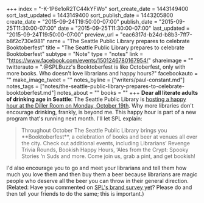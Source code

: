 +++
index = "-K-1P6e1oR2TC44kYFWo"
sort_create_date = 1443149400
sort_last_updated = 1443149400
sort_publish_date = 1443205800
create_date = "2015-09-24T19:50:00-07:00"
publish_date = "2015-09-25T11:30:00-07:00"
date = "2015-09-25T11:30:00-07:00"
last_updated = "2015-09-24T19:50:00-07:00"
preview_url = "eac6317d-b24d-b8b3-7ff7-b8f2c730e981"
name = "The Seattle Public Library prepares to celebrate Booktoberfest"
title = "The Seattle Public Library prepares to celebrate Booktoberfest"
subtype = "Note"
type = "notes"
link = "https://www.facebook.com/events/1501246780167954/"
shareimage = ""
twitterauto = ".@SPLBuzz's Booktoberfest is like Octoberfest, only with more books. Who doesn't love librarians and happy hours?"
facebookauto = ""
make_image_tweet = ""
notes_byline = ["writers/paul-constant.md"]
notes_tags = ["notes/the-seattle-public-library-prepares-to-celebrate-booktoberfest.md"]
notes_about = ""
books = ""
+++
**Dear all literate adults of drinking age in Seattle**: The Seattle Public Library is [hosting a happy hour at the Diller Room on Monday, October 19th](https://www.facebook.com/events/1501246780167954/). Why more libraries don't encourage drinking, frankly, is beyond me. This happy hour is part of a new program that's running next month. I'll let SPL explain:

<blockquote>Throughout October The Seattle Public Library brings you **Booktoberfest**, a celebration of books and beer at venues all over the city. Check out additional events, including Librarians’ Revenge Trivia Rounds, Bookish Happy Hours, ‘Ales from the Crypt: Spooky Stories ‘n Suds and more. Come join us, grab a pint, and get bookish!</blockquote>

I'd also encourage you to go and meet your librarians and tell them how much you love them and then buy them a beer because librarians are magic people who deserve all the beer you can throw in their general direction. (Related: Have you commented on [SPL's brand survey yet](http://seattlereviewofbooks.com/notes/2015/09/21/help-seattle-public-library-remember-that-books-and-librarians-are-what-matter-most/)? Please do and then tell your friends to do the same; this is important.)